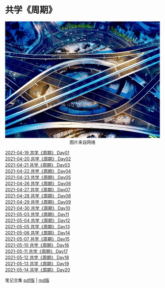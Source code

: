 # 共学《周期》
<div align=center>

![刘心泉说](https://github.com/unetman/works/blob/master/resources/2021/20210520001.jpg?raw=true)  
图片来自网络

<div align=left>

[2021-04-19 共学《周期》 Day01](https://github.com/unetman/works/blob/master/reading_notes/cycles/Day01.md)  
[2021-04-20 共学《周期》 Day02](https://github.com/unetman/works/blob/master/reading_notes/cycles/Day02.md)  
[2021-04-21 共学《周期》 Day03](https://github.com/unetman/works/blob/master/reading_notes/cycles/Day03.md)  
[2021-04-22 共学《周期》 Day04](https://github.com/unetman/works/blob/master/reading_notes/cycles/Day04.md)  
[2021-04-23 共学《周期》 Day05](https://github.com/unetman/works/blob/master/reading_notes/cycles/Day05.md)  
[2021-04-26 共学《周期》 Day06](https://github.com/unetman/works/blob/master/reading_notes/cycles/Day06.md)  
[2021-04-27 共学《周期》 Day07](https://github.com/unetman/works/blob/master/reading_notes/cycles/Day07.md)  
[2021-04-28 共学《周期》 Day08](https://github.com/unetman/works/blob/master/reading_notes/cycles/Day08.md)  
[2021-04-29 共学《周期》 Day09](https://github.com/unetman/works/blob/master/reading_notes/cycles/Day09.md)  
[2021-04-30 共学《周期》 Day10](https://github.com/unetman/works/blob/master/reading_notes/cycles/Day10.md)  
[2021-05-03 共学《周期》 Day11](https://github.com/unetman/works/blob/master/reading_notes/cycles/Day11.md)  
[2021-05-04 共学《周期》 Day12](https://github.com/unetman/works/blob/master/reading_notes/cycles/Day12.md)  
[2021-05-05 共学《周期》 Day13](https://github.com/unetman/works/blob/master/reading_notes/cycles/Day13.md)  
[2021-05-06 共学《周期》 Day14](https://github.com/unetman/works/blob/master/reading_notes/cycles/Day14.md)  
[2021-05-07 共学《周期》 Day15](https://github.com/unetman/works/blob/master/reading_notes/cycles/Day15.md)  
[2021-05-10 共学《周期》 Day16](https://github.com/unetman/works/blob/master/reading_notes/cycles/Day16.md)  
[2021-05-11 共学《周期》 Day17](https://github.com/unetman/works/blob/master/reading_notes/cycles/Day17.md)  
[2021-05-12 共学《周期》 Day18](https://github.com/unetman/works/blob/master/reading_notes/cycles/Day18.md)  
[2021-05-13 共学《周期》 Day19](https://github.com/unetman/works/blob/master/reading_notes/cycles/Day19.md)  
[2021-05-14 共学《周期》 Day20](https://github.com/unetman/works/blob/master/reading_notes/cycles/Day20.md)  


笔记合集 [pdf版](https://github.com/unetman/works/blob/master/reading_notes/cycles/cycles_all.pdf) | [md版](https://github.com/unetman/works/blob/master/reading_notes/cycles/cycles_all.md)